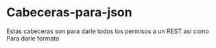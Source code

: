 # Cabeceras-para-json
Estas cabeceras son para darle todos los permisos a un REST asi como Para darle formato
